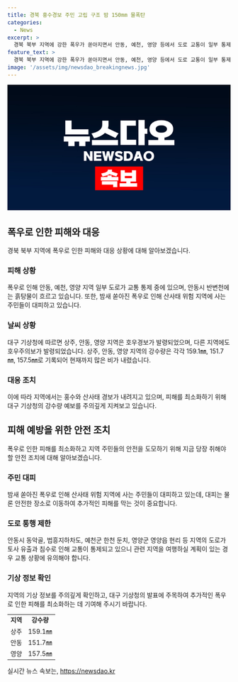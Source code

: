 ```yaml
---
title: 경북 홍수경보 주민 고립 구조 밤 150mm 물폭탄
categories:
  - News
excerpt: >
  경북 북부 지역에 강한 폭우가 쏟아지면서 안동, 예천, 영양 등에서 도로 교통이 일부 통제되고 있다. 상주는 159.1㎜, 영양은 157.5㎜, 안동은 151.7㎜의 강수량을 기록했으며 홍수와 산사태 경보도 내려졌다. 이에 197명이 대피소로 대피했으며, 도로에 토사 유출과 침수로 인해 교통이 제한되고 있다. 더 많은 비가 예상되고 있어 피해가 더 커질 것으로 보인다.
feature_text: >
  경북 북부 지역에 강한 폭우가 쏟아지면서 안동, 예천, 영양 등에서 도로 교통이 일부 통제되고 있다. 상주는 159.1㎜, 영양은 157.5㎜, 안동은 151.7㎜의 강수량을 기록했으며 홍수와 산사태 경보도 내려졌다. 이에 197명이 대피소로 대피했으며, 도로에 토사 유출과 침수로 인해 교통이 제한되고 있다. 더 많은 비가 예상되고 있어 피해가 더 커질 것으로 보인다.
image: '/assets/img/newsdao_breakingnews.jpg'
---
```


<p><img src="/assets/img/newsdao_breakingnews.jpg" alt="bookingtag 속보" /></p>

<h2 data-ke-size="size26">폭우로 인한 피해와 대응</h2>

<p data-ke-size="size16">경북 북부 지역에 폭우로 인한 피해와 대응 상황에 대해 알아보겠습니다.</p>

<h3>피해 상황</h3>

<p data-ke-size="size16">폭우로 인해 안동, 예천, 영양 지역 일부 도로가 교통 통제 중에 있으며, 안동시 반변천에는 흙탕물이 흐르고 있습니다. 또한, 밤새 쏟아진 폭우로 인해 산사태 위험 지역에 사는 주민들이 대피하고 있습니다.</p>

<h3>날씨 상황</h3>

<p data-ke-size="size16">대구 기상청에 따르면 상주, 안동, 영양 지역은 호우경보가 발령되었으며, 다른 지역에도 호우주의보가 발령되었습니다. 상주, 안동, 영양 지역의 강수량은 각각 159.1㎜, 151.7㎜, 157.5㎜로 기록되어 현재까지 많은 비가 내렸습니다.</p>

<h3>대응 조치</h3>

<p data-ke-size="size16">이에 따라 지역에서는 홍수와 산사태 경보가 내려지고 있으며, 피해를 최소화하기 위해 대구 기상청의 강수량 예보를 주의깊게 지켜보고 있습니다.</p>

<h2 data-ke-size="size26">피해 예방을 위한 안전 조치</h2>

<p data-ke-size="size16">폭우로 인한 피해를 최소화하고 지역 주민들의 안전을 도모하기 위해 지금 당장 취해야 할 안전 조치에 대해 알아보겠습니다.</p>

<h3>주민 대피</h3>

<p data-ke-size="size16">밤새 쏟아진 폭우로 인해 산사태 위험 지역에 사는 주민들이 대피하고 있는데, 대피는 물론 안전한 장소로 이동하여 추가적인 피해를 막는 것이 중요합니다.</p>

<h3>도로 통행 제한</h3>

<p data-ke-size="size16">안동시 동악골, 법흥지하차도, 예천군 한천 둔치, 영양군 영양읍 현리 등 지역의 도로가 토사 유출과 침수로 인해 교통이 통제되고 있으니 관련 지역을 여행하실 계획이 있는 경우 교통 상황에 유의해야 합니다.</p>

<h3>기상 정보 확인</h3>

<p data-ke-size="size16">지역의 기상 정보를 주의깊게 확인하고, 대구 기상청의 발표에 주목하여 추가적인 폭우로 인한 피해를 최소화하는 데 기여해 주시기 바랍니다.</p>

<table>
<tbody>
<tr>
<td style="text-align: center; height: 17px;"><b>지역</b></td>
<td style="text-align: center; height: 17px;"><b>강수량</b></td>
</tr>
<tr>
<td style="text-align: center; height: 17px;">상주</td>
<td style="text-align: center; height: 17px;">159.1㎜</td>
</tr>
<tr>
<td style="text-align: center; height: 17px;">안동</td>
<td style="text-align: center; height: 17px;">151.7㎜</td>
</tr>
<tr>
<td style="text-align: center; height: 17px;">영양</td>
<td style="text-align: center; height: 17px;">157.5㎜</td>
</tr>
</tbody>
</table>
실시간 뉴스 속보는, <a href="https://newsdao.kr" rel="dofollow">https://newsdao.kr</a>


